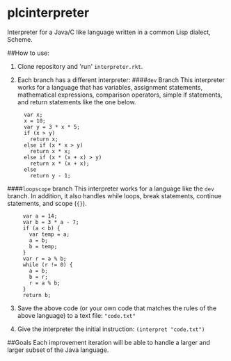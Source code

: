 # plcinterpreter
Interpreter for a Java/C like language written in a common Lisp dialect, Scheme.

##How to use:
1. Clone repository and 'run' `interpreter.rkt`.

2. Each branch has a different interpreter:
  ####`dev` Branch
    This interpreter works for a language that has variables, assignment statements, mathematical expressions, comparison operators, simple if statements, and return statements like the one below.

     	 var x;
     	 x = 10;
     	 var y = 3 * x * 5;
     	 if (x > y)
     	   return x;
     	 else if (x * x > y)
     	   return x * x;
     	 else if (x * (x + x) > y)
     	   return x * (x + x);
     	 else 
     	   return y - 1;

  ####`loopscope` branch
    This interpreter works for a language like the `dev` branch. In addition, it also handles while loops, break statements, continue statements, and scope (`{}`).

     	 var a = 14;
     	 var b = 3 * a - 7;
     	 if (a < b) {
     	   var temp = a;
     	   a = b;
     	   b = temp;
     	 }
     	 var r = a % b;
     	 while (r != 0) {
     	   a = b;
     	   b = r;
     	   r = a % b;
     	 }
     	 return b;

3. Save the above code (or your own code that matches the rules of the above language) to a text file: `"code.txt"`

4. Give the interpreter the initial instruction: `(interpret "code.txt")`

##Goals
Each improvement iteration will be able to handle a larger and larger subset of the Java language.
